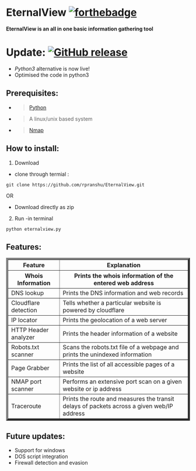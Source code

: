 # EternalView [![forthebadge](http://forthebadge.com/badges/built-with-swag.svg)](http://forthebadge.com)

**EternalView is an all in one basic information gathering tool**

# Update:  [![GitHub release](https://img.shields.io/github/release/qubyte/rubidium.svg)]()
- *Python3* alternative is now live!
- Optimised the code in python3

## Prerequisites:

  - > [Python](https://www.python.org/downloads)
  - > A linux/unix based system
  - > [Nmap](https://nmap.org/download.html)
 
 ## How to install: 
 1. Download
 - clone through termial :
  ``` 
  git clone https://github.com/rpranshu/EternalView.git
  ```
  OR
  - Download directly as zip
  2. Run
  -in terminal
  ```
  python eternalview.py
  ```
  
## Features:
<table border="5" align=center>
  <tr><th>Feature</th><th align=center>Explanation</th></tr>
  <tr><th>Whois Information</th><th>Prints the whois information of the entered web address</th></tr>
  <tr><td>DNS lookup</td><td>Prints the DNS information and web records</td></tr>
  <tr><td>Cloudflare detection</td><td>Tells whether a particular website is powered by cloudflare</td></tr>
  <tr><td>IP locator</td><td>Prints the geolocation of a web server</td></tr>
  <tr><td>HTTP Header analyzer</td><td>Prints the header information of a website</td></tr>
  <tr><td>Robots.txt scanner</td><td>Scans the robots.txt file of a webpage and prints the unindexed information</td></tr>
  <tr><td>Page Grabber</td><td>Prints the list of all accessible pages of a website</td></tr>
  <tr><td>NMAP port scanner</td><td>Performs an extensive port scan on a given website or ip address</td></tr>
  <tr><td>Traceroute</td><td>Prints the route and measures the transit delays of packets across a given web/IP address</td></tr>
</table>
  
## Future updates:
 - Support for windows<br>
 - DOS script integration<br>
 - Firewall detection and evasion<br>
